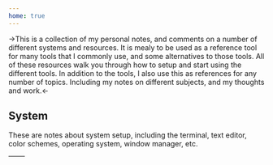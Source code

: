 ```yaml
---
home: true
---
```


->This is a collection of my personal notes, and comments on a number of
different systems and resources. It is mealy to be used as a reference tool for
many tools that I commonly use, and some alternatives to those tools. All of
these resources walk you through how to setup and start using the different
tools. In addition to the tools, I also use this as references for any number of
topics. Including my notes on different subjects, and my thoughts and work.<-

## System

These are notes about system setup, including the terminal, text editor, color
schemes, operating system, window manager, etc.

| [<vp-icon name="code-solid" size="4em"/>](./system/editors/) | [<vp-icon name="palette-solid" size="4em"/>](./system/colors/) |
|--------------------------------------------------------------|----------------------------------------------------------------|

